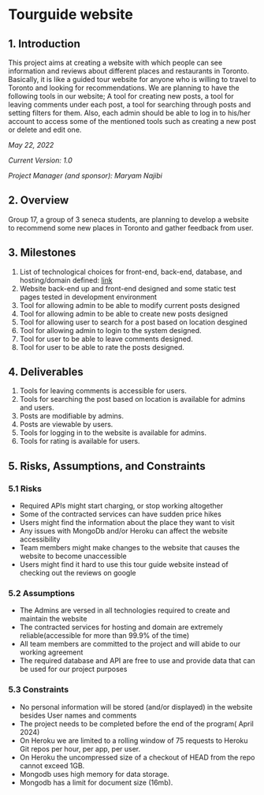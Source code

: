 
# Tourguide website

## 1. Introduction

This project aims at creating a website with which people can see information and reviews about different places and restaurants in Toronto. Basically, it is like a guided tour website for anyone who is willing to travel to Toronto and looking for recommendations. We are planning to have the following tools in our website; A tool for creating new posts, a tool for leaving comments under each post, a tool for searching through posts and setting filters for them. Also, each admin should be able to log in to his/her account to access some of the mentioned tools such as creating a new post or delete and edit one.


*May 22, 2022*

*Current Version: 1.0*

*Project Manager (and sponsor): Maryam Najibi*

## 2. Overview

Group 17, a group of 3 seneca students, are planning to develop a website to recommend some new places in Toronto and gather feedback from user.


## 3. Milestones

1. List of technological choices for front-end, back-end, database, and hosting/domain defined: [link](https://github.com/CAPSTONE-2022-2023/Group_17/blob/main/technical_details.md)
2. Website back-end up and front-end designed and some static test pages tested in development environment
3. Tool for allowing admin to be able to modify current posts designed
4. Tool for allowing admin to be able to create new posts designed
5. Tool for allowing user to search for a post based on location desgined
6. Tool for allowing admin to login to the system  designed.
7. Tool for user to be able to leave comments designed.
8. Tool for user to be able to rate the posts designed. 


## 4. Deliverables

1. Tools for leaving comments is accessible for users.
2. Tools for searching the post based on location is available for admins and users.
3. Posts are modifiable by admins.
4. Posts are viewable by users.
5. Tools for logging in to the website is available for admins.
6. Tools for rating is available for users.

## 5. Risks, Assumptions, and Constraints

### 5.1 Risks

- Required APIs might start charging, or stop working altogether
- Some of the contracted services can have sudden price hikes
- Users might find the information about the place they want to visit
- Any issues with MongoDb and/or Heroku can affect the website accessibility
- Team members might make changes to the website that causes the website to become unaccessible
- Users might find it hard to use this tour guide website instead of checking out the reviews on google

### 5.2 Assumptions

- The Admins are versed in all technologies required to create and maintain the website
- The contracted services for hosting and domain are extremely reliable(accessible for more than 99.9% of the time)
- All team members are committed to the project and will abide to our working agreement
- The required database and API are free to use and provide data that can be used for our project purposes

### 5.3 Constraints

- No personal information will be stored (and/or displayed) in the website besides User names and comments
- The project needs to be completed before the end of the program( April 2024)
- On Heroku we are limited to a rolling window of 75 requests to Heroku Git repos per hour, per app, per user.
- On Heroku the uncompressed size of a checkout of HEAD from the repo cannot exceed 1GB.
- Mongodb uses high memory for data storage.
- Mongodb has a limit for document size (16mb).
